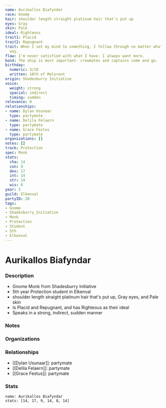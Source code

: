 ```yaml
---
name: Aurikallos Biafyndar
race: Gnome
hair: shoulder length straight platinum hair that's put up
eyes: Gray
skin: Pale
ideal: Righteous
trait1: Placid
trait2: Repugnant
trait: When I set my mind to something, I follow through no matter what gets in my
  way.
flaw: I'm never satisfied with what I have- I always want more.
bond: The ship is most important- crewmates and captains come and go.
birthday:
  numeric: 3/10
  written: 10th of Melorent
origin: Shadesburry Initiative
voice:
  weight: strong
  spacial: indirect
  timing: sudden
relevance: 0
relationships:
- name: Dylan Usunaar
  type: partymate
- name: Delila Felaern
  type: partymate
- name: Grace Festus
  type: partymate
organizations: []
notes: []
track: Protection
spec: Monk
stats:
  cha: 14
  con: 9
  dex: 17
  int: 14
  str: 14
  wis: 8
year: 5
guild: Elkenval
partyID: 20
tags:
- Gnome
- Shadesburry_Initiative
- Monk
- Protection
- Student
- 5th
- Elkenval
---
```

# Aurikallos Biafyndar
### Description
- Gnome Monk from Shadesburry Initiative
- 5th year Protection student in Elkenval
- shoulder length straight platinum hair that's put up, Gray eyes, and Pale skin
- Is Placid and Repugnant, and has Righteous as their ideal
- Speaks in a strong, indirect, sudden manner

### Notes

### Organizations

### Relationships
- [[Dylan Usunaar]]: partymate
- [[Delila Felaern]]: partymate
- [[Grace Festus]]: partymate

### Stats
```statblock
name: Aurikallos Biafyndar
stats: [14, 17, 9, 14, 8, 14]
```